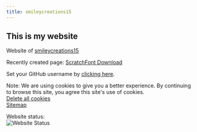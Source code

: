 ```yaml
---
title: smileycreations15
---
```

<h2>This is my website</h2>
<p>Website of <a rel="noreferrer" href="https://github.com/smileycreations15/">smileycreations15</a></p>
<p>Recently created page: <a href="https://smileycreations15.github.io/ScratchFont">ScratchFont Download</a></p>
<p>Set your GitHub username by <a href="https://smileycreations15.github.io/Setup-Username">clicking here</a>.</p>


Note: We are using cookies to give you a better experience. By continuing to browse this site, you agree this site's use of cookies. <br />
<a href="https://smileycreations15.github.io/Delete-Cookies">Delete all cookies</a><br />
<a href="https://smileycreations15.github.io/Sitemap">Sitemap</a>

Website status: <br />![Website Status](https://smileycreations15.com/files/status/smileycreations15.github.io/5F8015E0-2504-439A-85D0-37EC0342F4DF.svg)
<script>
  dialogBox("bar-bottom","success","test")
  dialogBox("bar-bottom","notice","test")
  dialogBox("bar-bottom","plain","test")
  dialogBox("bar-bottom","error","test")
  dialogBox("bar-bottom","question","test")
  dialogBox("bar-bottom","warning","test")
</script>
